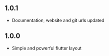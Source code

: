## 1.0.1

* Documentation, website and git urls updated
## 1.0.0

* Simple and powerful flutter layout
